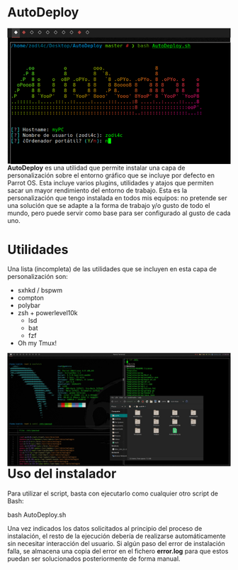 # AutoDeploy

<p align="center">
<img src="images/title.png"
     alt="AutoDeploy"
     style="float: left; margin-right: 10px;" />
</p>

**AutoDeploy** es una utilidad que permite instalar una capa de personalización sobre el entorno gráfico que se incluye por defecto en Parrot OS. Esta incluye varios plugins, utilidades y atajos que permiten sacar un mayor rendimiento del entorno de trabajo. Esta es la personalización que tengo instalada en todos mis equipos: no pretende ser una solución que se adapte a la forma de trabajo y/o gusto de todo el mundo, pero puede servir como base para ser configurado al gusto de cada uno.

Utilidades
==========

Una lista (incompleta) de las utilidades que se incluyen en esta capa de personalización son:
- sxhkd / bspwm
- compton
- polybar
- zsh + powerlevel10k
  - lsd
  - bat
  - fzf
- Oh my Tmux!

<img src="images/preview.jpeg"
     alt="Previsualización del entorno"
     style="float: left; margin-right: 10px;" />
</p>

Uso del instalador
==================

Para utilizar el script, basta con ejecutarlo como cualquier otro script de Bash:

  bash AutoDeploy.sh

Una vez indicados los datos solicitados al principio del proceso de instalación, el resto de la ejecución debería de realizarse automáticamente sin necesitar interacción del usuario. Si algún paso del error de instalación falla, se almacena una copia del error en el fichero **error.log** para que estos puedan ser solucionados posteriormente de forma manual.
